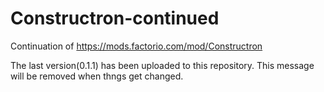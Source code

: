 # Constructron-continued

Continuation of https://mods.factorio.com/mod/Constructron

The last version(0.1.1) has been uploaded to this repository. This message will be removed when thngs get changed.
